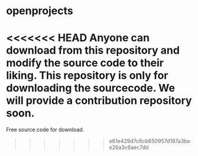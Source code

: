 openprojects
============

<<<<<<< HEAD
Anyone can download from this repository and modify the source code to their liking.
This repository is only for downloading the sourcecode. We will provide a contribution 
repository soon. 
=======
Free source code for download.
>>>>>>> e61e429d7c6cb650957d197a3bee26a3c6aec7dd
